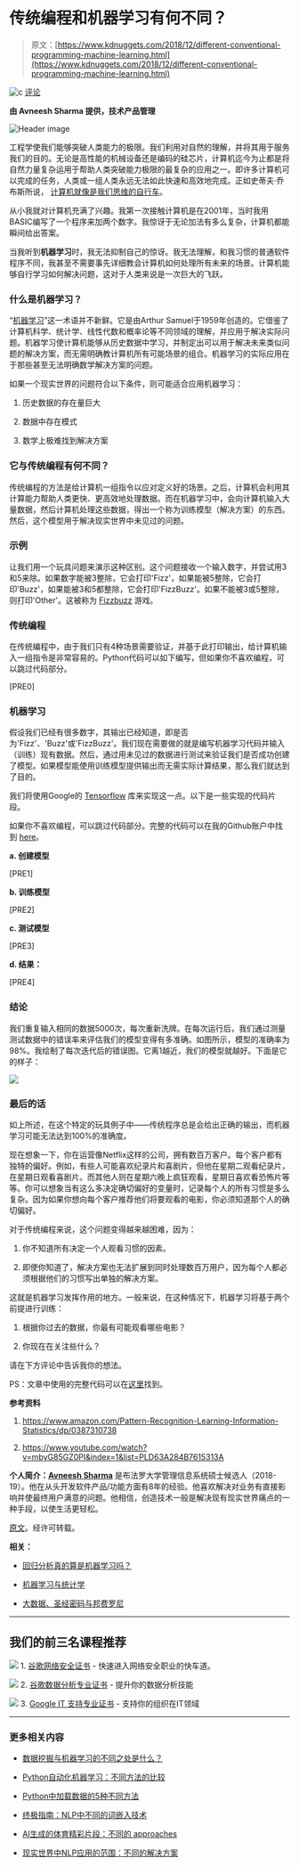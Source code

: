 # 传统编程和机器学习有何不同？

> 原文：[https://www.kdnuggets.com/2018/12/different-conventional-programming-machine-learning.html](https://www.kdnuggets.com/2018/12/different-conventional-programming-machine-learning.html)

![c](../Images/3d9c022da2d331bb56691a9617b91b90.png) [评论](#comments)

**由 Avneesh Sharma 提供，技术产品管理**

![Header image](../Images/15028624695298db41beacf31e05677d.png)

工程学使我们能够突破人类能力的极限。我们利用对自然的理解，并将其用于服务我们的目的。无论是高性能的机械设备还是编码的硅芯片，计算机迄今为止都是将自然力量复杂运用于帮助人类突破能力极限的最复杂的应用之一。即许多计算机可以完成的任务，人类或一组人类永远无法如此快速和高效地完成。正如史蒂夫·乔布斯所说， [计算机就像是我们思维的自行车](https://www.youtube.com/watch?v=ob_GX50Za6c&feature=youtu.be&t=34)。

从小我就对计算机充满了兴趣。我第一次接触计算机是在2001年，当时我用BASIC编写了一个程序来加两个数字。我惊讶于无论加法有多么复杂，计算机都能瞬间给出答案。

当我听到**机器学习**时，我无法抑制自己的惊讶。我无法理解，和我习惯的普通软件程序不同，我甚至不需要事先详细教会计算机如何处理所有未来的场景。计算机能够自行学习如何解决问题，这对于人类来说是一次巨大的飞跃。

### 什么是机器学习？

“[机器学习](https://en.wikipedia.org/wiki/Machine_learning#Overview)”这一术语并不新鲜。它是由Arthur Samuel于1959年创造的。它借鉴了计算机科学、统计学、线性代数和概率论等不同领域的理解，并应用于解决实际问题。机器学习使计算机能够从历史数据中学习，并制定出可以用于解决未来类似问题的解决方案，而无需明确教计算机所有可能场景的组合。机器学习的实际应用在于那些甚至无法明确数学解决方案的问题。

如果一个现实世界的问题符合以下条件，则可能适合应用机器学习：

1.  历史数据的存在量巨大

1.  数据中存在模式

1.  数学上极难找到解决方案

### 它与传统编程有何不同？

传统编程的方法是给计算机一组指令以应对定义好的场景。之后，计算机会利用其计算能力帮助人类更快、更高效地处理数据。而在机器学习中，会向计算机输入大量数据，然后计算机处理这些数据，得出一个称为训练模型（解决方案）的东西。然后，这个模型用于解决现实世界中未见过的问题。

### 示例

让我们用一个玩具问题来演示这种区别。这个问题接收一个输入数字，并尝试用3和5来除。如果数字能被3整除，它会打印'Fizz'，如果能被5整除，它会打印'Buzz'，如果能被3和5都整除，它会打印'FizzBuzz'。如果不能被3或5整除，则打印'Other'。这被称为 [Fizzbuzz](https://en.wikipedia.org/wiki/Fizz_buzz) 游戏。

### **传统编程**

在传统编程中，由于我们只有4种场景需要验证，并基于此打印输出，给计算机输入一组指令是非常容易的。Python代码可以如下编写，但如果你不喜欢编程，可以跳过代码部分。

[PRE0]

### **机器学习**

假设我们已经有很多数字，其输出已经知道，即是否为'Fizz'、'Buzz'或'FizzBuzz'。我们现在需要做的就是编写机器学习代码并输入（训练）现有数据。然后，通过用未见过的数据进行测试来验证我们是否成功创建了模型。如果模型能使用训练模型提供输出而无需实际计算结果，那么我们就达到了目的。

我们将使用Google的 [Tensorflow](https://www.tensorflow.org/) 库来实现这一点。以下是一些实现的代码片段。

如果你不喜欢编程，可以跳过代码部分。完整的代码可以在我的Github账户中找到 [here](https://github.com/sharmaavneesh/MachineLearning/tree/master/fizzbuzz)。

**a. 创建模型**

[PRE1]

**b. 训练模型**

[PRE2]

**c. 测试模型**

[PRE3]

**d. 结果：**

[PRE4]

### 结论

我们重复输入相同的数据5000次，每次重新洗牌。在每次运行后，我们通过测量测试数据中的错误率来评估我们的模型变得有多准确。如图所示，模型的准确率为98%。我绘制了每次迭代后的错误图。它离1越近，我们的模型就越好。下面是它的样子：

![](../Images/cadee22cf29994bce3ff797d5cda9e61.png)

### 最后的话

如上所述，在这个特定的玩具例子中——传统程序总是会给出正确的输出，而机器学习可能无法达到100%的准确度。

现在想象一下，你在运营像Netflix这样的公司，拥有数百万客户。每个客户都有独特的偏好。例如，有些人可能喜欢纪录片和喜剧片，但他在星期二观看纪录片，在星期日观看喜剧片。而其他人则在星期六晚上疯狂观看，星期日喜欢看恐怖片等等。你可以想象当有这么多决定确切偏好的变量时，记录每个人的所有习惯是多么复杂。因为如果你想向每个客户推荐他们将要观看的电影，你必须知道那个人的确切偏好。

对于传统编程来说，这个问题变得越来越困难，因为：

1.  你不知道所有决定一个人观看习惯的因素。

1.  即使你知道了，解决方案也无法扩展到同时处理数百万用户，因为每个人都必须根据他们的习惯写出单独的解决方案。

这就是机器学习发挥作用的地方。一般来说，在这种情况下，机器学习将基于两个前提进行训练：

1.  根据你过去的数据，你最有可能观看哪些电影？

1.  你现在在关注些什么？

请在下方评论中告诉我你的想法。

PS：文章中使用的完整代码可以在[这里](https://github.com/sharmaavneesh/MachineLearning/tree/master/fizzbuzz)找到。

**参考资料**

1.  https://www.amazon.com/Pattern-Recognition-Learning-Information-Statistics/dp/0387310738

1.  https://www.youtube.com/watch?v=mbyG85GZ0PI&index=1&list=PLD63A284B7615313A

**个人简介：[Avneesh Sharma](https://www.linkedin.com/in/avneesh-sharma/)** 是布法罗大学管理信息系统硕士候选人（2018-19）。他在从头开发软件产品/功能方面有8年的经验。他喜欢解决对业务有直接影响并使最终用户满意的问题。他相信，创造技术一般是解决现有现实世界痛点的一种手段，以使生活更轻松。

[原文](https://www.linkedin.com/pulse/how-different-conventional-programming-machine-learning-sharma/)。经许可转载。

**相关：**

+   [回归分析真的算是机器学习吗？](/2017/06/regression-analysis-really-machine-learning.html)

+   [机器学习与统计学](/2016/11/machine-learning-vs-statistics.html)

+   [大数据、圣经密码与邦费罗尼](/2016/07/big-data-bible-codes-bonferroni.html)

* * *

## 我们的前三名课程推荐

![](../Images/0244c01ba9267c002ef39d4907e0b8fb.png) 1\. [谷歌网络安全证书](https://www.kdnuggets.com/google-cybersecurity) - 快速进入网络安全职业的快车道。

![](../Images/e225c49c3c91745821c8c0368bf04711.png) 2\. [谷歌数据分析专业证书](https://www.kdnuggets.com/google-data-analytics) - 提升你的数据分析技能

![](../Images/0244c01ba9267c002ef39d4907e0b8fb.png) 3\. [Google IT 支持专业证书](https://www.kdnuggets.com/google-itsupport) - 支持你的组织在IT领域

* * *

### 更多相关内容

+   [数据挖掘与机器学习的不同之处是什么？](https://www.kdnuggets.com/2022/06/data-mining-different-machine-learning.html)

+   [Python自动化机器学习：不同方法的比较](https://www.kdnuggets.com/2023/03/automated-machine-learning-python-comparison-different-approaches.html)

+   [Python中加载数据的5种不同方法](https://www.kdnuggets.com/2020/08/5-different-ways-load-data-python.html)

+   [终极指南：NLP中不同的词嵌入技术](https://www.kdnuggets.com/2021/11/guide-word-embedding-techniques-nlp.html)

+   [AI生成的体育精彩片段：不同的 approaches](https://www.kdnuggets.com/2022/03/aigenerated-sports-highlights-different-approaches.html)

+   [现实世界中NLP应用的范围：不同的解决方案](https://www.kdnuggets.com/2022/03/different-solution-problem-range-nlp-applications-real-world.html)

